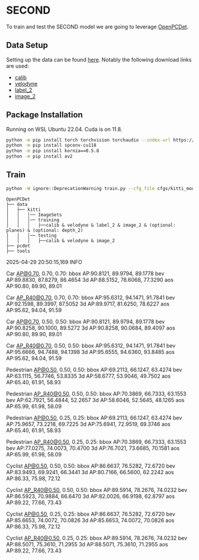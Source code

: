 # SECOND

To train and test the SECOND model we are going to leverage [OpenPCDet](https://github.com/open-mmlab/OpenPCDet).

## Data Setup

Setting up the data can be found [here](https://github.com/open-mmlab/OpenPCDet/blob/master/docs/GETTING_STARTED.md#dataset-preparation). Notably the following download links are used:

* [calib](https://s3.eu-central-1.amazonaws.com/avg-kitti/data_object_calib.zip)
* [velodyne](https://s3.eu-central-1.amazonaws.com/avg-kitti/data_object_velodyne.zip)
* [label_2](https://s3.eu-central-1.amazonaws.com/avg-kitti/data_object_label_2.zip)
* [image_2](https://s3.eu-central-1.amazonaws.com/avg-kitti/data_object_image_2.zip)

## Package Installation

Running on WSL Ubuntu 22.04. Cuda is on 11.8.

```bash
python -m pip install torch torchvision torchaudio --index-url https://download.pytorch.org/whl/cu118
python -m pip install spconv-cu118
python -m pip install kornia==0.5.8
python -m pip install av2
```

## Train

```bash
python -W ignore::DeprecationWarning train.py --cfg_file cfgs/kitti_models/second.yaml
```

```
OpenPCDet
├── data
│   ├── kitti
│   │   │── ImageSets
│   │   │── training
│   │   │   ├──calib & velodyne & label_2 & image_2 & (optional: planes) & (optional: depth_2)
│   │   │── testing
│   │   │   ├──calib & velodyne & image_2
├── pcdet
├── tools
```

2025-04-29 20:50:15,169   INFO

Car AP@0.70, 0.70, 0.70:
bbox AP:90.8121, 89.9794, 89.1778
bev  AP:89.8830, 87.8279, 86.4654
3d   AP:88.5152, 78.6068, 77.3290
aos  AP:90.80, 89.90, 89.01

Car AP_R40@0.70, 0.70, 0.70:
bbox AP:95.6312, 94.1471, 91.7841
bev  AP:92.1598, 89.3997, 87.5052
3d   AP:89.9717, 81.6250, 78.6227
aos  AP:95.62, 94.04, 91.59

Car AP@0.70, 0.50, 0.50:
bbox AP:90.8121, 89.9794, 89.1778
bev  AP:90.8258, 90.1000, 89.5272
3d   AP:90.8258, 90.0684, 89.4097
aos  AP:90.80, 89.90, 89.01

Car AP_R40@0.70, 0.50, 0.50:
bbox AP:95.6312, 94.1471, 91.7841
bev  AP:95.6666, 94.7488, 94.1398
3d   AP:95.6555, 94.6360, 93.8485
aos  AP:95.62, 94.04, 91.59

Pedestrian AP@0.50, 0.50, 0.50:
bbox AP:69.2113, 66.1247, 63.4274
bev  AP:63.1115, 56.7746, 53.8335
3d   AP:58.6777, 53.9046, 49.7502
aos  AP:65.40, 61.91, 58.93

Pedestrian AP_R40@0.50, 0.50, 0.50:
bbox AP:70.3869, 66.7333, 63.1553
bev  AP:62.7921, 56.4844, 52.2657
3d   AP:58.6046, 52.5645, 48.1265
aos  AP:65.99, 61.98, 58.09

Pedestrian AP@0.50, 0.25, 0.25:
bbox AP:69.2113, 66.1247, 63.4274
bev  AP:75.9657, 73.2218, 69.7225
3d   AP:75.6941, 72.9519, 69.3746
aos  AP:65.40, 61.91, 58.93

Pedestrian AP_R40@0.50, 0.25, 0.25:
bbox AP:70.3869, 66.7333, 63.1553
bev  AP:77.0275, 74.0073, 70.4700
3d   AP:76.7021, 73.6685, 70.1581
aos  AP:65.99, 61.98, 58.09

Cyclist AP@0.50, 0.50, 0.50:
bbox AP:86.6637, 76.5282, 72.6720
bev  AP:83.9493, 69.9241, 66.3441
3d   AP:80.7166, 66.5600, 62.2242
aos  AP:86.33, 75.98, 72.12

Cyclist AP_R40@0.50, 0.50, 0.50:
bbox AP:89.5914, 78.2676, 74.0232
bev  AP:86.5923, 70.9884, 66.6470
3d   AP:82.0026, 66.9198, 62.8797
aos  AP:89.22, 77.66, 73.43

Cyclist AP@0.50, 0.25, 0.25:
bbox AP:86.6637, 76.5282, 72.6720
bev  AP:85.6653, 74.0072, 70.0826
3d   AP:85.6653, 74.0072, 70.0826
aos  AP:86.33, 75.98, 72.12

Cyclist AP_R40@0.50, 0.25, 0.25:
bbox AP:89.5914, 78.2676, 74.0232
bev  AP:88.5071, 75.3610, 71.2955
3d   AP:88.5071, 75.3610, 71.2955
aos  AP:89.22, 77.66, 73.43
